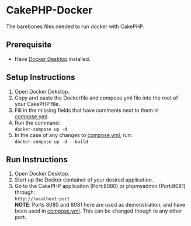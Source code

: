 # CakePHP-Docker

The barebones files needed to run docker with CakePHP.

## Prerequisite

- Have [Docker Desktop](https://www.docker.com/products/docker-desktop/) installed.

## Setup Instructions

1. Open Docker Dekstop.
2. Copy and paste the Dockerfile and compose.yml file into the root of your CakePHP file.
3. Fill in the missing fields that have comments next to them in [compose.yml](compose.yml).
4. Run the command: \
   `docker-compose up -d`
5. In the case of any changes to [compose.yml](compose.yml), run:\
   `docker-compose up -d --build`

## Run Instructions

1. Open Docker Desktop.
2. Start up the Docker container of your desired application.
3. Go to the CakePHP applicaiton (Port:8080) or phpmyadmin (Port:8081) through:\
   `http://localhost:port`\
   **NOTE**: Ports 8080 and 8081 here are used as demonstration, and have been used in [compose.yml](compose.yml). This can be changed though to any other port.
